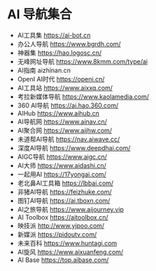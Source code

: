 # AI 导航集合

* AI工具集 https://ai-bot.cn
* 办公人导航 https://www.bgrdh.com/ 
* 神器集 https://hao.logosc.cn/
* 无峰网址导航 https://www.8kmm.com/type/ai
* AI指南 aizhinan.cn
* OpenI AI时代 https://openi.cn/
* AI工具站 https://www.aixxq.com/
* 考拉新媒体导航 https://www.kaolamedia.com/
* 360 AI导航 https://ai.hao.360.com/ 
* AIHub https://www.aihub.cn
* AI导航网 https://www.ainav.cn/
* AI聚合网 https://www.aijhw.com/
* 未道帮AI导航 https://nav.aiwave.cc/
* 深度AI导航 https://www.deepdhai.com/
* AIGC导航 https://www.aigc.cn/
* AI大师 https://www.aidashi.cn/
* 一起用AI https://17yongai.com/
* 老北鼻AI工具箱 https://lbbai.com/
* 非猪AI导航 https://feizhuke.com/
* 图钉AI导航 https://ai.tboxn.com/
* AI之旅导航 https://www.aijourney.vip
* AI Toolbox https://aitoolbox.cn/
* 映技派 http://www.yjpoo.com/
* 新媒派 https://pidoutv.com/
* 未来百科 https://www.huntagi.com
* AI旋风 https://www.aixuanfeng.com/
* AI Base https://top.aibase.com/
